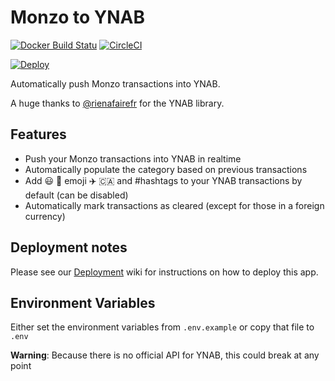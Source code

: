 # Monzo to YNAB

[![Docker Build Statu](https://img.shields.io/docker/build/scottrobertson/monzo-to-ynab.svg)](https://hub.docker.com/r/scottrobertson/monzo-to-ynab/)
[![CircleCI](https://circleci.com/gh/scottrobertson/monzo-to-ynab.svg?style=svg)](https://circleci.com/gh/scottrobertson/monzo-to-ynab)

[![Deploy](https://www.herokucdn.com/deploy/button.svg)](https://heroku.com/deploy?template=https://github.com/scottrobertson/monzo-to-ynab)

Automatically push Monzo transactions into YNAB.

A huge thanks to [@rienafairefr](https://github.com/rienafairefr/nYNABapi) for the YNAB library.

## Features
  - Push your Monzo transactions into YNAB in realtime
  - Automatically populate the category based on previous transactions
  - Add 😃 🍏 emoji ✈️ 🇨🇦 and #hashtags to your YNAB transactions by default (can be disabled)
  - Automatically mark transactions as cleared (except for those in a foreign currency)

## Deployment notes

Please see our [Deployment](https://github.com/scottrobertson/monzo-to-ynab/wiki/Deployment) wiki for instructions on how to deploy this app.

## Environment Variables

Either set the environment variables from `.env.example` or copy that file to `.env`

**Warning**: Because there is no official API for YNAB, this could break at any point
